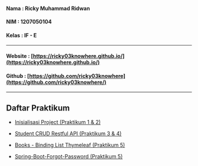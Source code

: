 #### Nama   : Ricky Muhammad Ridwan
#### NIM	  : 1207050104
#### Kelas	: IF - E
-------------------------------------------

#### Website : [https://ricky03knowhere.github.io/](https://ricky03knowhere.github.io/)
#### Github  : [https://github.com/ricky03knowhere](https://github.com/ricky03knowhere/)

--------------------------------------------
## Daftar Praktikum
- [Inisialisasi Project (Praktikum 1 & 2)](https://github.com/ricky03knowhere/PBO_IF_E/tree/main/pertemuan_1)
- [Student CRUD Restful API (Praktikum 3 & 4)](https://github.com/ricky03knowhere/PBO_IF_E/tree/main/pertemuan_2)
- [Books - Binding List Thymeleaf (Praktikum 5)](https://github.com/ricky03knowhere/PBO_IF_E/tree/main/pertemuan_3)

- [Spring-Boot-Forgot-Password (Praktikum 5)](https://github.com/ricky03knowhere/PBO_IF_E/tree/main/pertemuan_4)